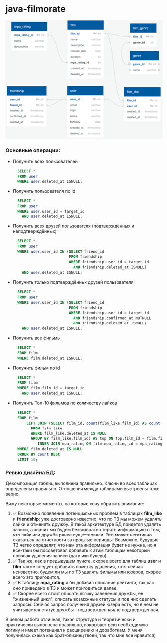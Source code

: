 # java-filmorate

![alt text](https://github.com/winmord/java-filmorate/blob/main/repo_scheme.png)

### Основные операции:

- Получить всех пользователей
  ```sql
    SELECT *
    FROM user
    WHERE user.deleted_at ISNULL;
  ```
- Получить пользователя по id
  ```sql
    SELECT *
    FROM user
    WHERE user.user_id = target_id
      AND user.deleted_at ISNULL;
  ```
- Получить всех друзей пользователя (подтверждённых и неподтверждённых)
  ```sql
    SELECT *
    FROM user
    WHERE user.user_id IN (SELECT friend_id
                           FROM friendship
                           WHERE friendship.user_id = target_id
                             AND friendship.deleted_at ISNULL)
      AND user.deleted_at ISNULL;
  ```
- Получить только подтверждённых друзей пользователя
  ```sql
    SELECT *
    FROM user
    WHERE user.user_id IN (SELECT friend_id
                           FROM friendship
                           WHERE friendship.user_id = target_id
                             AND friendship.confirmed_at NOTNULL
                             AND friendship.deleted_at ISNULL)
      AND user.deleted_at ISNULL;
  ```
- Получить все фильмы
  ```sql
    SELECT *
    FROM film
    WHERE film.deleted_at ISNULL;
  ```
- Получить фильм по id
  ```sql
    SELECT *
    FROM film
    WHERE film.film_id = target_id
      AND user.deleted_at ISNULL;
  ```
- Получить Топ-10 фильмов по количеству лайков
  ```sql
    SELECT *
    FROM film
        LEFT JOIN (SELECT film_id, count(film_like.film_id) AS count
          FROM film_like
          WHERE film_like.deleted_at IS NULL
          GROUP BY film_like.film_id) AS top ON top.film_id = film.film_id
             INNER JOIN mpa_rating ON film.mpa_rating_id = mpa_rating.mpa_rating_id
    WHERE film.deleted_at IS NULL
    ORDER BY count DESC
    LIMIT 10;
  ```
  
  


### Ревью дизайна БД:

Декомпозиция таблиц выполнена правильно. 
Ключи во всех таблицах определены правильно.
Отношения между таблицами выстроены тоже верно.

Вижу некоторые моменты, на которые хочу обратить внимание:
1. :white_check_mark: Возможно появление потенциальных проблем в таблицах **film_like** и **friendship**: уже достоверно известно, что по ТЗ мы можем удалять лайки и отменять дружбу. В такой архитектуре БД придется удалять записи, а значит мы будем безвозвратно терять информацию о том, что лайк или дружба ранее существовали. Это может негативно сказаться на отчетности за прошлые периоды. Возможно, будущие ТЗ четко определят, что нам эта информация будет не нужна, но я все-таки бы посоветовал добавить к этим таблицам некоторый признак удаления записи (дату или булево).
2. :white_check_mark: Так же, как в предыдущем пункте, скорее всего для таблиц **user** и **film** также следует добавить пометку удаления, хотя сейчас неизвестно, будем ли мы по ТЗ удалять фильмы или юзеров, скорее всего это пригодится.
3. :white_check_mark: В таблицу **mpa_rating** я бы добавил описание рейтинга, так как оно приведено в ТЗ и может пригодиться далее.
4. :white_check_mark: Скорее всего стоит описать логику заведения дружбы, ее "жизненный цикл", описать возможные статусы и под них сделать запросы. Сейчас запрос получения друзей юзера есть, но в нем не учитывается статус дружбы - подтвержденная/не подтвержденная.

В целом работа отличная, такая структура и теоретически и практически выполнена правильно, покрывает всю необходимую логику и имеет потенциал к расширению и доработкам.
У меня получилась схема как брат-близнец твоей, так что мне все нравится)
